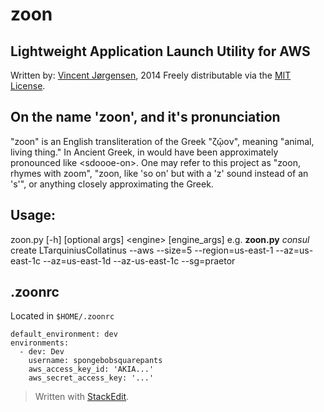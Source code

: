 zoon
====
Lightweight Application Launch Utility for AWS
----------------------------------------------
Written by: [Vincent Jørgensen](mailto:vincent_dot_jorgensen_at_gmail_dot_com), 2014
Freely distributable via the [MIT License](http://choosealicense.com/licenses/mit/).

On the name 'zoon', and it's pronunciation
---------
"zoon" is an English transliteration of the Greek "ζῷον", meaning "animal, living thing." In Ancient Greek, in would have been approximately pronounced like &lt;sdoooe-on&gt;. One may refer to this project as "zoon, rhymes with zoom", "zoon, like 'so on' but with a 'z' sound instead of an 's'", or anything closely approximating the Greek.

Usage:
------
zoon.py [-h] [optional args] &lt;engine&gt; [engine\_args] 
e.g.
**zoon.py** *consul* create LTarquiniusCollatinus --aws --size=5 --region=us-east-1 --az=us-east-1c --az=us-east-1d --az-us-east-1c --sg=praetor


.zoonrc
--------
Located in `$HOME/.zoonrc`
```
default_environment: dev
environments:
  - dev: Dev
    username: spongebobsquarepants
    aws_access_key_id: 'AKIA...'
    aws_secret_access_key: '...'
```


> Written with [StackEdit](https://stackedit.io/).
